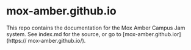 # mox-amber.github.io

This repo contains the documentation for the Mox Amber Campus Jam system. See index.md for the source, or go to  [mox-amber.github.ior](https://
mox-amber.github.io/).
